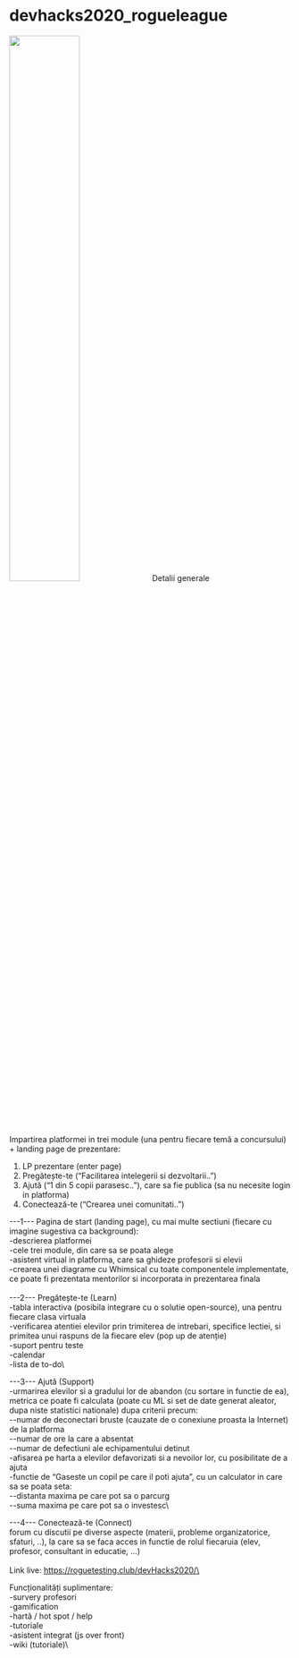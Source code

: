# devhacks2020_rogueleague
<img src="https://user-images.githubusercontent.com/19900463/99136995-c7f5ea00-2630-11eb-8623-5420721cd0dd.png" width="50%">
Detalii generale

Impartirea platformei in trei module (una pentru fiecare temă a concursului) + landing page de prezentare:
1) LP prezentare (enter page)
2) Pregătește-te (“Facilitarea intelegerii si dezvoltarii..”)
3) Ajută (“1 din 5 copii parasesc..”), care sa fie publica (sa nu necesite login in platforma)
4) Conectează-te (“Crearea unei comunitati..”)

---1--- Pagina de start (landing page), cu mai multe sectiuni (fiecare cu imagine sugestiva ca background):\
-descrierea platformei\
-cele trei module, din care sa se poata alege\
-asistent virtual in platforma, care sa ghideze profesorii si elevii\
-crearea unei diagrame cu Whimsical cu toate componentele implementate, ce poate fi prezentata mentorilor si incorporata in prezentarea finala\
\
---2--- Pregătește-te (Learn)\
-tabla interactiva (posibila integrare cu o solutie open-source), una pentru fiecare clasa virtuala\
-verificarea atentiei elevilor prin trimiterea de intrebari, specifice lectiei, si primitea unui raspuns de la fiecare elev (pop up de atenție)\
-suport pentru teste\
-calendar\
-lista de to-do\

---3--- Ajută (Support)\
-urmarirea elevilor si a gradului lor de abandon (cu sortare in functie de ea), metrica ce poate fi calculata (poate cu ML si set de date generat aleator, dupa niste statistici nationale) dupa criterii precum:\
--numar de deconectari bruste (cauzate de o conexiune proasta la Internet) de la platforma\
--numar de ore la care a absentat\
--numar de defectiuni ale echipamentului detinut\
-afisarea pe harta a elevilor defavorizati si a nevoilor lor, cu posibilitate de a ajuta\
-functie de “Gaseste un copil pe care il poti ajuta”, cu un calculator in care sa se poata seta:\
--distanta maxima pe care pot sa o parcurg\
--suma maxima pe care pot sa o investesc\

---4--- Conectează-te (Connect)\
forum cu discutii pe diverse aspecte (materii, probleme organizatorice, sfaturi, ..), la care sa se faca acces in functie de rolul fiecaruia (elev, profesor, consultant in educatie, ...)\
\
Link live: https://roguetesting.club/devHacks2020/\

Funcționalități suplimentare:\
-survery profesori\
-gamification\
-hartă / hot spot / help\
-tutoriale\
-asistent integrat (js over front)\
-wiki (tutoriale)\

